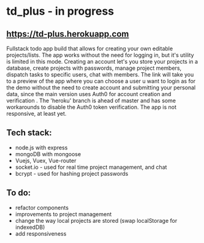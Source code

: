 # td_plus - in progress
## https://td-plus.herokuapp.com

Fullstack todo app build that allows for creating your own editable projects/lists.
The app works without the need for logging in, but it's utility is limited in this mode. Creating an account let's you store your projects in a database, create projects with passwords, manage project members, dispatch tasks to specific users, chat with members. The link will take you to a preview of the app where you can choose a user u want to login as for the demo without the need to create account and submitting your personal data, since the main version uses Auth0 for account creation and verification . The 'heroku' branch is ahead of master and has some workarounds to disable the Auth0 token verification. The app is not responsive, at least yet.

## Tech stack:

- node.js with express
- mongoDB with mongoose
- Vuejs, Vuex, Vue-router
- socket.io - used for real time project management, and chat
- bcrypt - used for hashing project passwords

## To do:
- refactor components
- improvements to project management
- change the way local projects are stored (swap localStorage for indexedDB)
- add responsiveness
